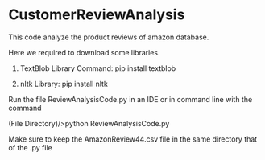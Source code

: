 # CustomerReviewAnalysis
This code analyze the product reviews of amazon database.

Here we required to download some libraries.

1. TextBlob Library
Command:
  pip install textblob
  
2. nltk Library: 
  pip install nltk
  
  
  
Run the file  ReviewAnalysisCode.py in an IDE or in command line with the command

(File Directory)/>python ReviewAnalysisCode.py
    
Make sure to keep the AmazonReview44.csv file in the same directory that of the .py file
